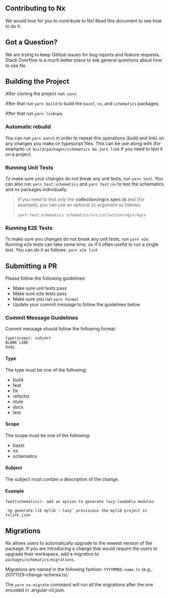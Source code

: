 ## Contributing to Nx

We would love for you to contribute to Nx! Read this document to see how to do it.


## Got a Question?

We are trying to keep GitHub issues for bug reports and feature requests. Stack Overflow is a much better place to ask general questions about how to use Nx.



## Building the Project

After cloning the project run: `yarn`.

After that run `yarn build` to build the `bazel`, `nx`, and `schematics` packages.

After that run `yarn linknpm`.

### Automatic rebuild

You can run `yarn watch` in order to repeat this operations (build and link) on any changes you make on typescript files.
This can be use along with (for example) `cd build/packages/schematics && yarn link` if you need to test it on a project.

### Running Unit Tests

To make sure your changes do not break any unit tests, run `yarn test`. You can also run `yarn test:schematics` and `yarn test:nx` to test the schematics and nx packages individually.

> If you need to test only the **collection/ngrx.spec.ts** test [for example], you can use an optional `$1` argument as follows:<br/><br/> `yarn test:schematics schematics/src/collection/ngrx/ngrx`

### Running E2E Tests

To make sure you changes do not break any unit tests, run `yarn e2e`. Running e2e tests can take some time, so if it often useful to run a single test. You can do it as follows: `yarn e2e lint`



## Submitting a PR

Please follow the following guidelines:

* Make sure unit tests pass
* Make sure e2e tests pass
* Make sure you run `yarn format`
* Update your commit message to follow the guidelines below

### Commit Message Guidelines

Commit message should follow the following format:

```
type(scope): subject
BLANK LINE
body
```

#### Type

The type must be one of the following:

* build
* feat
* fix
* refactor
* style
* docs
* test

#### Scope

The scope must be one of the following:

* bazel
* nx
* schematics

#### Subject

The subject must contain a description of the change.

#### Example

```
feat(schematics): add an option to generate lazy-loadable modules

`ng generate lib mylib --lazy` provisions the mylib project in tslint.json
```

## Migrations

Nx allows users to automatically upgrade to the newest version of the package. If you are introducing a change that would require the users to upgrade their workspace, add a migration to `packages/schematics/migrations`.

Migrations are named in the following fashion: `YYYYMMDD-name.ts` (e.g., 20171129-change-schema.ts).

The `yarn nx-migrate` command will run all the migrations after the one encoded in .angular-cli.json.
